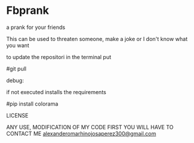 # Fbprank
a prank for your friends 

This can be used to threaten someone, make a joke or I don't know what you want

to update the repositori in the terminal put 


#git pull

debug:

if not executed installs the requirements

#pip install colorama

LICENSE

ANY USE, MODIFICATION OF MY CODE FIRST YOU WILL HAVE TO CONTACT ME alexanderomarhinojosaperez300@gmail.com
